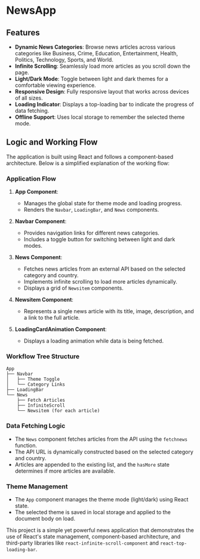# NewsApp

## Features

- **Dynamic News Categories**: Browse news articles across various categories like Business, Crime, Education, Entertainment, Health, Politics, Technology, Sports, and World.
- **Infinite Scrolling**: Seamlessly load more articles as you scroll down the page.
- **Light/Dark Mode**: Toggle between light and dark themes for a comfortable viewing experience.
- **Responsive Design**: Fully responsive layout that works across devices of all sizes.
- **Loading Indicator**: Displays a top-loading bar to indicate the progress of data fetching.
- **Offline Support**: Uses local storage to remember the selected theme mode.

## Logic and Working Flow

The application is built using React and follows a component-based architecture. Below is a simplified explanation of the working flow:

### Application Flow

1. **App Component**:
   - Manages the global state for theme mode and loading progress.
   - Renders the `Navbar`, `LoadingBar`, and `News` components.

2. **Navbar Component**:
   - Provides navigation links for different news categories.
   - Includes a toggle button for switching between light and dark modes.

3. **News Component**:
   - Fetches news articles from an external API based on the selected category and country.
   - Implements infinite scrolling to load more articles dynamically.
   - Displays a grid of `Newsitem` components.

4. **Newsitem Component**:
   - Represents a single news article with its title, image, description, and a link to the full article.

5. **LoadingCardAnimation Component**:
   - Displays a loading animation while data is being fetched.

### Workflow Tree Structure

```
App
├── Navbar
│   ├── Theme Toggle
│   └── Category Links
├── LoadingBar
└── News
    ├── Fetch Articles
    ├── InfiniteScroll
    └── Newsitem (for each article)
```

### Data Fetching Logic

- The `News` component fetches articles from the API using the `fetchnews` function.
- The API URL is dynamically constructed based on the selected category and country.
- Articles are appended to the existing list, and the `hasMore` state determines if more articles are available.

### Theme Management

- The `App` component manages the theme mode (light/dark) using React state.
- The selected theme is saved in local storage and applied to the document body on load.

This project is a simple yet powerful news application that demonstrates the use of React's state management, component-based architecture, and third-party libraries like `react-infinite-scroll-component` and `react-top-loading-bar`.